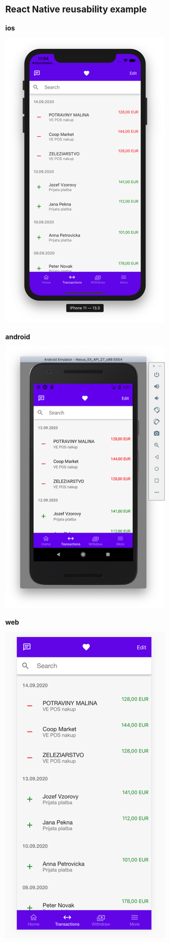 # React Native reusability example
## ios
![ios](./ios.png)

## android
![android](./android.png)

## web
![web](./web.png)